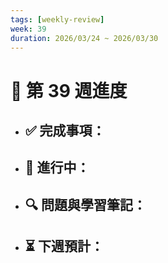 ```yaml
---
tags: [weekly-review]
week: 39
duration: 2026/03/24 ~ 2026/03/30
---
```


# 📅 第 39 週進度

- ✅ **完成事項：**
  - 

- 🚧 **進行中：**
  - 

- 🔍 **問題與學習筆記：**
  - 

- ⏳ **下週預計：**
  - 
